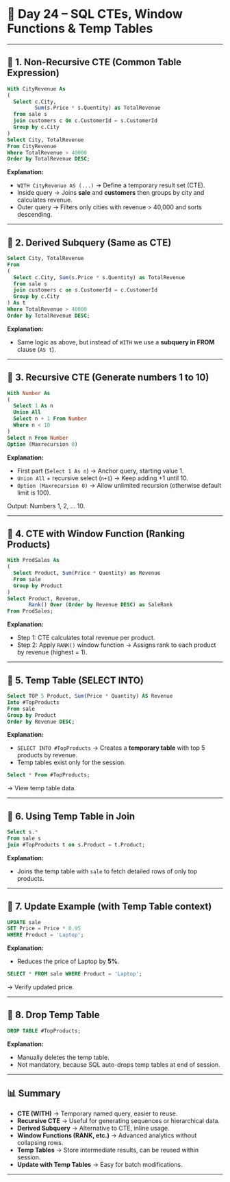 # 📘 Day 24 – SQL CTEs, Window Functions & Temp Tables

---

## 🔹 1. Non-Recursive CTE (Common Table Expression)

```sql
With CityRevenue As 
(
  Select c.City,
         Sum(s.Price * s.Quentity) as TotalRevenue
  from sale s
  join customers c On c.CustomerId = s.CustomerId
  Group by c.City
)
Select City, TotalRevenue 
From CityRevenue
Where TotalRevenue > 40000
Order by TotalRevenue DESC;
```

**Explanation:**
- `WITH CityRevenue AS (...)` → Define a temporary result set (CTE).
- Inside query → Joins **sale** and **customers** then groups by city and calculates revenue.
- Outer query → Filters only cities with revenue > 40,000 and sorts descending.

---

## 🔹 2. Derived Subquery (Same as CTE)

```sql
Select City, TotalRevenue
From
(
  Select c.City, Sum(s.Price * s.Quentity) as TotalRevenue
  from sale s
  join customers c on s.CustomerId = c.CustomerId
  Group by c.City
) As t
Where TotalRevenue > 40000
Order by TotalRevenue DESC; 
```

**Explanation:**
- Same logic as above, but instead of `WITH` we use a **subquery in FROM** clause (`AS t`).

---

## 🔹 3. Recursive CTE (Generate numbers 1 to 10)

```sql
With Number As
(
  Select 1 As n
  Union All
  Select n + 1 From Number
  Where n < 10
)
Select n From Number
Option (Maxrecursion 0)
```

**Explanation:**
- First part (`Select 1 As n`) → Anchor query, starting value 1.
- `Union All` + recursive select (`n+1`) → Keep adding +1 until 10.
- `Option (Maxrecursion 0)` → Allow unlimited recursion (otherwise default limit is 100).

Output: Numbers 1, 2, … 10.

---

## 🔹 4. CTE with Window Function (Ranking Products)

```sql
With ProdSales As
(
  Select Product, Sum(Price * Quentity) as Revenue
  From sale
  Group by Product
)
Select Product, Revenue,
       Rank() Over (Order by Revenue DESC) as SaleRank
From ProdSales;
```

**Explanation:**
- Step 1: CTE calculates total revenue per product.
- Step 2: Apply `RANK()` window function → Assigns rank to each product by revenue (highest = 1).

---

## 🔹 5. Temp Table (SELECT INTO)

```sql
Select TOP 5 Product, Sum(Price * Quantity) AS Revenue
Into #TopProducts
From sale
Group by Product
Order by Revenue DESC;
```

**Explanation:**
- `SELECT INTO #TopProducts` → Creates a **temporary table** with top 5 products by revenue.
- Temp tables exist only for the session.

```sql
Select * From #TopProducts;
```
→ View temp table data.

---

## 🔹 6. Using Temp Table in Join

```sql
Select s.*
From sale s
join #TopProducts t on s.Product = t.Product;
```

**Explanation:**
- Joins the temp table with `sale` to fetch detailed rows of only top products.

---

## 🔹 7. Update Example (with Temp Table context)

```sql
UPDATE sale
SET Price = Price * 0.95
WHERE Product = 'Laptop';
```

**Explanation:**
- Reduces the price of Laptop by **5%**.

```sql
SELECT * FROM sale WHERE Product = 'Laptop';
```
→ Verify updated price.

---

## 🔹 8. Drop Temp Table

```sql
DROP TABLE #TopProducts;
```

**Explanation:**
- Manually deletes the temp table.  
- Not mandatory, because SQL auto-drops temp tables at end of session.

---

## 📊 Summary

- **CTE (WITH)** → Temporary named query, easier to reuse.  
- **Recursive CTE** → Useful for generating sequences or hierarchical data.  
- **Derived Subquery** → Alternative to CTE, inline usage.  
- **Window Functions (RANK, etc.)** → Advanced analytics without collapsing rows.  
- **Temp Tables** → Store intermediate results, can be reused within session.  
- **Update with Temp Tables** → Easy for batch modifications.

---
